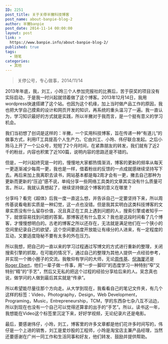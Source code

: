 ```yaml
---
ID: 2251
post_title: 关于关停半撇科技博客
post_name: about-banpie-blog-2
author: 半撇banpie
post_date: 2014-11-14 00:00:00
layout: post
link: >
  https://www.banpie.info/about-banpie-blog-2/
published: true
tags:
  - 随笔
categories:
  - 其他
---
```

> 关停公号，专心做事，2014/11/14

2013年年底，我，刘工，小玲三个人参加完报社的比赛后，苦于获奖的项目没有实际启动，于是我一时兴起就领着做了这个博客。2013年12月14日，我用wordpress快速搭建了这个站。也因为这个机缘，加上当时做产品工作的原因，我也把大学自己摸索的设计和网页开发的知识，再系统的重头温习了一遍。我一直认为，学习知识最好的方式就是实践，所以半撇对于我而言，是一个挺有意义的学习机会。

我们当初想了创词是这样的：半撇，一个实用科技博客，旨在传递一种“有道儿”的做事方式，利用IT工具提高个人生产力。它由刘工、小玲、伟仔联合发起。之后小玲马上开了一个公众号，短短了2个月时间，在紧靠朋友的转发，我们就有了近2千的粉丝，内容也积累了近100篇，说明内容的思路还是不错的。

但是，一时兴起终究是一时的，慢慢地大家都热情渐消，博客的更新的频率从每天一更逐渐减少每周一更，我也是一样，借着粉丝的反馈的一点成就感继续坚持写下去。再后来加上我离职去读书，网站基本都是每2周才会有一更，撇去自己那种为更新而更新的“压迫”感不说，单纯分享一些网络工具类的文章其实没有什么质量可言。所以，我就认真想起了，继续坚持做这个博客的意义在哪里？

分享吗？看完《超体》后我一度一直这么想，并告诉自己一定要坚持下来，所以周传基说看电影实质是一种幻觉，这一点也没错。但是我其实明白这类科技博客的文章实质没有什么留存价值，况且真正在工具上遇到问题的人，搜索引擎或者知乎一下，就很容易找到问题的答案。那博客还有什么意义？我也是这段时间看了几个博客，才慢慢想明白的。古老的博客之所以还存在，无法就是满足他们在一个狭小的空间里纪录自己的欲望，这个空间要适度开放能让有缘分的人进来，有一定程度的互动，又要适度隐秘不要有太多的外在压力。

所以我想，把自己的一直以来的学习过程通过写博文的方式进行重新的整理，关闭搜索引擎的抓取，在可能的情况下，通过自己的整理为其他人提供一点经验参考，并实现一个微小圈子的交流。我敬仰有学问的大师，无论[周传基][1]、[倪海厦][2]还是[Roger Ebert][3]，他们一辈子做一件事，用“一步一脚印”的态度学习一种特别“窄”又特别“精”的“手艺”，然后又无私的把这个过程的经验分享给后来的人。吴念真也说，做学问的人做到最后其实就是“传承”。

所以希望能尽量往那个方向走。从大学到现在，我看看自己的笔记文件夹，有几个这样的标签：Video，Photography，Design，Web Development，Programing，Music，Entrepreneurship，TCM，学的东西杂七杂八互不沾边，所以到现在也没有一个自己可以觉得还算拿的出手的“手艺”。所以，读书这一年，我想能在Video这个标签里沉淀下来，好好学视频，无论纪录片还是电影。

最后，要感谢伟仔，小玲，刘工，博客里的许多文章都是他们花许多时间写的，伟仔是一个上进的销售，刘工是爱炒股的工程师，小玲是淘宝店主兼产品经理，当然还要感谢在广州一同工作和生活同事和好友，他们转发、鼓励并提供帮助。

 [1]: http://www.zhouchuanji.net/
 [2]: http://www.hantang.com/
 [3]: http://www.rogerebert.com/
<!--stackedit_data:
eyJoaXN0b3J5IjpbMTY1MDI4MzA5Nl19
-->